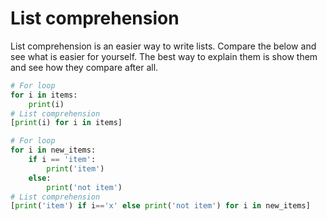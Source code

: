 # List comprehension
List comprehension is an easier way to write lists. Compare the below and see what is easier for yourself. The best way to explain them is show them and see how they compare after all.
```python
# For loop
for i in items:
    print(i)
# List comprehension
[print(i) for i in items]

# For loop
for i in new_items:
    if i == 'item':
        print('item')
    else:
        print('not item')
# List comprehension
[print('item') if i=='x' else print('not item') for i in new_items]
```
